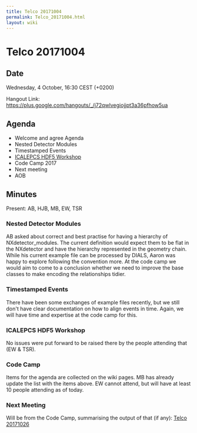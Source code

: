 ```yaml
---
title: Telco 20171004
permalink: Telco_20171004.html
layout: wiki
---
```

Telco 20171004
==============

Date
----

Wednesday,  4 October, 16:30 CEST (+0200)

<!-- end of autogeneration -->

Hangout Link:
<https://plus.google.com/hangouts/_/j72qwlvegiojjpt3a36pfhow5ua>


Agenda
------

-   Welcome and agree Agenda
-   Nested Detector Modules
-   Timestamped Events
-   [ICALEPCS HDF5 Workshop](https://indico.esrf.fr/indico/event/12/)
-   Code Camp 2017
-   Next meeting
-   AOB

Minutes
-------

Present: AB, HJB, MB, EW, TSR

### Nested Detector Modules

AB asked about correct and best practise for having a hierarchy of NXdetector_modules. The current definition would expect them to be flat in the NXdetector and have the
hierarchy represented in the geometry chain. While his current example file can be processed by DIALS, Aaron was happy to explore following the convention more.
At the code camp we would aim to come to a conclusion whether we need to improve the base classes to make encoding the relationships tidier.

### Timestamped Events

There have been some exchanges of example files recently, but we still don't have clear documentation on how to align events in time. Again, we will have time and expertise at the code camp for this.

### ICALEPCS HDF5 Workshop

No issues were put forward to be raised there by  the people attending that (EW & TSR).

### Code Camp

Items for the agenda are collected on the wiki pages. MB has already update the list with the items above. 
EW cannot attend, but will have at least 10 people attending as of today.


### Next Meeting

Will be from the Code Camp, summarising the output of that (if any):
[Telco 20171026](Telco_20171026.html)

